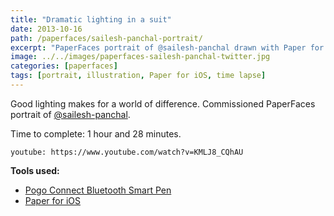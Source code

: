 ```yaml
---
title: "Dramatic lighting in a suit"
date: 2013-10-16
path: /paperfaces/sailesh-panchal-portrait/
excerpt: "PaperFaces portrait of @sailesh-panchal drawn with Paper for iOS on an iPad."
image: ../../images/paperfaces-sailesh-panchal-twitter.jpg
categories: [paperfaces]
tags: [portrait, illustration, Paper for iOS, time lapse]
---
```


Good lighting makes for a world of difference. Commissioned PaperFaces portrait of [@sailesh-panchal](https://twitter.com/sailesh-panchal).

Time to complete: 1 hour and 28 minutes.

`youtube: https://www.youtube.com/watch?v=KMLJ8_CQhAU`

**Tools used:**

- [Pogo Connect Bluetooth Smart Pen](https://www.amazon.com/gp/product/B009K448L4/ref=as_li_ss_tl?ie=UTF8&camp=1789&creative=390957&creativeASIN=B009K448L4&linkCode=as2&tag=mademist-20)
- [Paper for iOS](https://paper.bywetransfer.com/)
